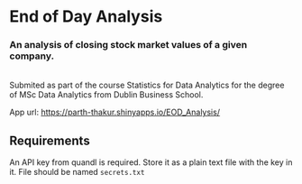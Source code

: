 # End of Day Analysis
### An analysis of closing stock market values of a given company.

<br>
Submited as part of the course Statistics for Data Analytics for the degree of MSc Data Analytics from Dublin Business School.

App url: https://parth-thakur.shinyapps.io/EOD_Analysis/

## Requirements

An API key from quandl is required. Store it as a plain text file with the key in it. File should be named `secrets.txt`

